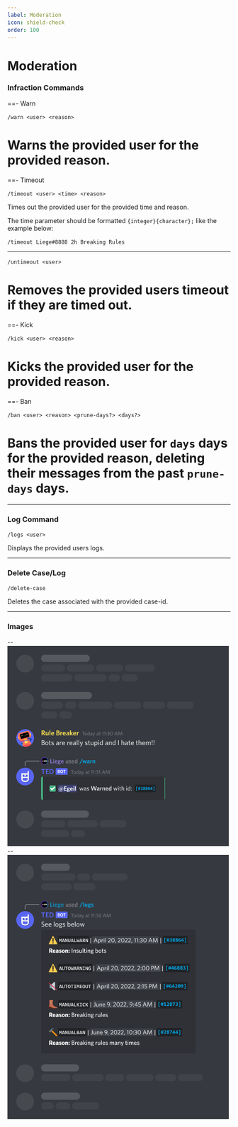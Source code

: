 ```yaml
---
label: Moderation
icon: shield-check
order: 100
---
```


# Moderation

### Infraction Commands

==- Warn
```
/warn <user> <reason>
```
Warns the provided user for the provided reason.
===

==- Timeout
```
/timeout <user> <time> <reason>
```
Times out the provided user for the provided time and reason.

The time parameter should be formatted `{integer}{character};` like the example below:
```
/timeout Liege#8888 2h Breaking Rules
```
---
```
/untimeout <user>
```
Removes the provided users timeout if they are timed out.
===

==- Kick
```
/kick <user> <reason>
```
Kicks the provided user for the provided reason.
===

==- Ban
```
/ban <user> <reason> <prune-days?> <days?>
```
Bans the provided user for `days` days for the provided reason, deleting their messages from the past `prune-days` days.
===

---

### Log Command
```
/logs <user>
```
Displays the provided users logs.

---
### Delete Case/Log
```
/delete-case
```

Deletes the case associated with the provided case-id.

---

### Images

--![Example of a warning](./images/Warn.png)
--![Example of a users logs](./images/Modlogs.png)